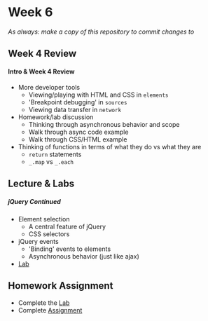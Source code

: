 # Week 6

*As always: make a copy of this repository to commit changes to*

## Week 4 Review

#### Intro & Week 4 Review
- More developer tools
  - Viewing/playing with HTML and CSS in `elements`
  - 'Breakpoint debugging' in `sources`
  - Viewing data transfer in `network`
- Homework/lab discussion
  - Thinking through asynchronous behavior and scope
  - Walk through async code example
  - Walk through CSS/HTML example
- Thinking of functions in terms of what they do vs what they are
  - `return` statements
  - `_.map` vs `_.each`

## Lecture & Labs

##### jQuery Continued
- Element selection
  - A central feature of jQuery
  - CSS selectors
- jQuery events
  - 'Binding' events to elements
  - Asynchronous behavior (just like ajax)
- [Lab](lab/)

## Homework Assignment

- Complete the [Lab](lab)
- Complete [Assignment](assignment)
